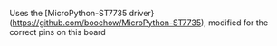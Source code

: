 Uses the [MicroPython-ST7735 driver}(https://github.com/boochow/MicroPython-ST7735), modified for the correct pins on this board

